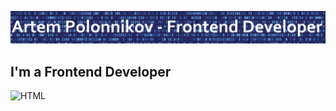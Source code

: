[![Header](https://github.com/gamerthepro/gamerthepro/blob/main/Image/img.jpg)](https://www.youtube.com/channel/UCViuD468TFUrsmsyoVphOLQ)

## I'm a Frontend Developer

![HTML](https://img.shields.io/badge/-JavsScript-#689CD2?style=for-the-badge&logo=HTML&logocolor-#ff6c39)
